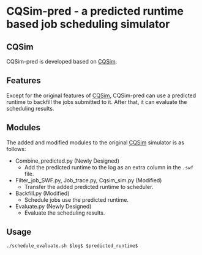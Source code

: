 # CQSim-pred - a predicted runtime based job scheduling simulator

## CQSim
CQSim-pred is developed based on [CQSim](https://github.com/SPEAR-UIC/CQSim). 

## Features
Except for the original features of [CQSim](https://github.com/SPEAR-UIC/CQSim), CQSim-pred can use a predicted runtime to backfill the jobs submitted to it. After that, it can evaluate the scheduling results. 

## Modules
The added and modified modules to the original [CQSim](https://github.com/SPEAR-UIC/CQSim) simulator is as follows: 
- Combine_predicted.py (Newly Designed)
  - Add the predicted runtime to the log as an extra column in the `.swf` file.
- Filter_job_SWF.py, Job_trace.py, Cqsim_sim.py (Modified)
  - Transfer the added predicted runtime to scheduler.
- Backfill.py (Modified)
  - Schedule jobs use the predicted runtime.
- Evaluate.py (Newly Designed)
  - Evaluate the scheduling results.

## Usage
```
./schedule_evaluate.sh $log$ $predicted_runtime$ 
```
